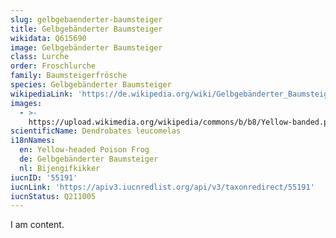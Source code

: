 ```yaml
---
slug: gelbgebaenderter-baumsteiger
title: Gelbgebänderter Baumsteiger
wikidata: Q615690
image: Gelbgebänderter Baumsteiger
class: Lurche
order: Froschlurche
family: Baumsteigerfrösche
species: Gelbgebänderter Baumsteiger
wikipediaLink: 'https://de.wikipedia.org/wiki/Gelbgebänderter_Baumsteiger'
images:
  - >-
    https://upload.wikimedia.org/wikipedia/commons/b/b8/Yellow-banded.poison.dart.frog.arp.jpg
scientificName: Dendrobates leucomelas
i18nNames:
  en: Yellow-headed Poison Frog
  de: Gelbgebänderter Baumsteiger
  nl: Bijengifkikker
iucnID: '55191'
iucnLink: 'https://apiv3.iucnredlist.org/api/v3/taxonredirect/55191'
iucnStatus: Q211005
---
```


I am content.
